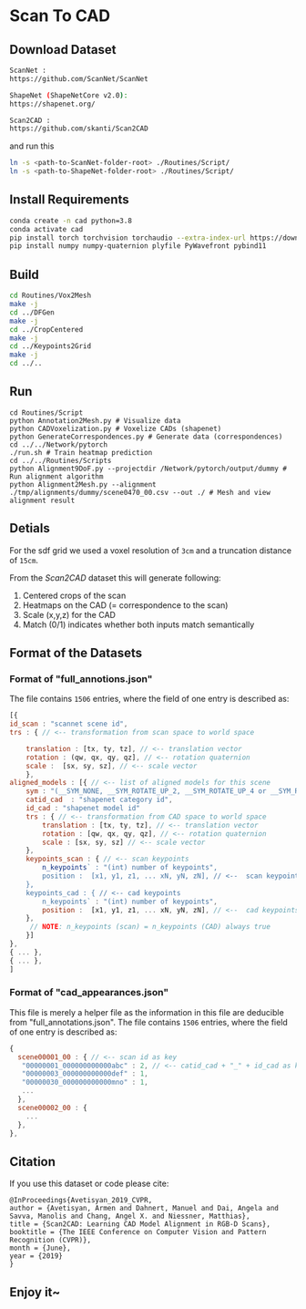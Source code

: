 # Scan To CAD

## Download Dataset

```bash
ScanNet :
https://github.com/ScanNet/ScanNet

ShapeNet (ShapeNetCore v2.0):
https://shapenet.org/

Scan2CAD :
https://github.com/skanti/Scan2CAD
```

and run this

```bash
ln -s <path-to-ScanNet-folder-root> ./Routines/Script/
ln -s <path-to-ShapeNet-folder-root> ./Routines/Script/
```

## Install Requirements

```bash
conda create -n cad python=3.8
conda activate cad
pip install torch torchvision torchaudio --extra-index-url https://download.pytorch.org/whl/cu113
pip install numpy numpy-quaternion plyfile PyWavefront pybind11
```

## Build

```bash
cd Routines/Vox2Mesh
make -j
cd ../DFGen
make -j
cd ../CropCentered
make -j
cd ../Keypoints2Grid
make -j
cd ../..
```

## Run

```
cd Routines/Script
python Annotation2Mesh.py # Visualize data
python CADVoxelization.py # Voxelize CADs (shapenet)
python GenerateCorrespondences.py # Generate data (correspondences)
cd ../../Network/pytorch
./run.sh # Train heatmap prediction
cd ../../Routines/Scripts
python Alignment9DoF.py --projectdir /Network/pytorch/output/dummy # Run alignment algorithm
python Alignment2Mesh.py --alignment ./tmp/alignments/dummy/scene0470_00.csv --out ./ # Mesh and view alignment result
```

## Detials

For the sdf grid we used a voxel resolution of `3cm` and a truncation distance of `15cm`. 

From the *Scan2CAD* dataset this will generate following:

1. Centered crops of the scan
2. Heatmaps on the CAD (= correspondence to the scan)
3. Scale (x,y,z) for the CAD
4. Match (0/1) indicates whether both inputs match semantically

## Format of the Datasets

### Format of "full_annotions.json"

The file contains `1506` entries, where the field of one entry is described as:
```javascript
[{
id_scan : "scannet scene id",
trs : { // <-- transformation from scan space to world space 

    translation : [tx, ty, tz], // <-- translation vector
    rotation : (qw, qx, qy, qz], // <-- rotation quaternion
    scale :  [sx, sy, sz], // <-- scale vector
    },
aligned_models : [{ // <-- list of aligned models for this scene
    sym : "(__SYM_NONE, __SYM_ROTATE_UP_2, __SYM_ROTATE_UP_4 or __SYM_ROTATE_UP_INF)", // <-- symmetry property only one applies
    catid_cad  : "shapenet category id",
    id_cad : "shapenet model id"
    trs : { // <-- transformation from CAD space to world space 
        translation : [tx, ty, tz], // <-- translation vector
        rotation : [qw, qx, qy, qz], // <-- rotation quaternion
        scale : [sx, sy, sz] // <-- scale vector
	},
    keypoints_scan : { // <-- scan keypoints 
        n_keypoints` : "(int) number of keypoints",
        position :  [x1, y1, z1, ... xN, yN, zN], // <--  scan keypoints positions in world space
	},
    keypoints_cad : { // <-- cad keypoints 
        n_keypoints` : "(int) number of keypoints",
        position :  [x1, y1, z1, ... xN, yN, zN], // <--  cad keypoints positions in world space
	},
     // NOTE: n_keypoints (scan) = n_keypoints (CAD) always true
    }]
},
{ ... },
{ ... },
]
```

### Format of "cad_appearances.json"

This file is merely a helper file as the information in this file are deducible from "full_annotations.json". The file contains `1506` entries, where the field of one entry is described as:
```javascript
{ 
  scene00001_00 : { // <-- scan id as key
   "00000001_000000000000abc" : 2, // <-- catid_cad + "_" + id_cad as key, the number denotes the number of appearances of that CAD in the scene
   "00000003_000000000000def" : 1,
   "00000030_000000000000mno" : 1,
   ...
  },
  scene00002_00 : {
    ...
  },
},
```

## Citation

If you use this dataset or code please cite:

```
@InProceedings{Avetisyan_2019_CVPR,
author = {Avetisyan, Armen and Dahnert, Manuel and Dai, Angela and Savva, Manolis and Chang, Angel X. and Niessner, Matthias},
title = {Scan2CAD: Learning CAD Model Alignment in RGB-D Scans},
booktitle = {The IEEE Conference on Computer Vision and Pattern Recognition (CVPR)},
month = {June},
year = {2019}
}
```

## Enjoy it~

